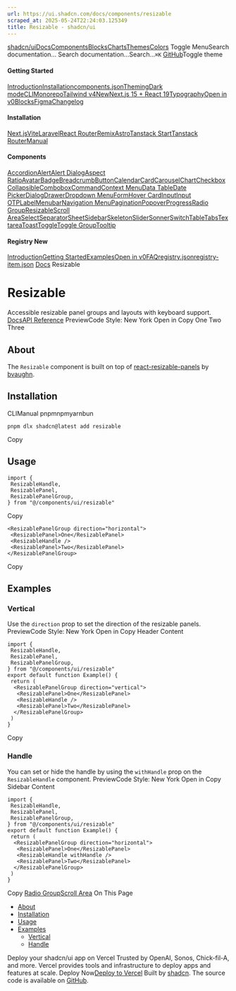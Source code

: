 ```yaml
---
url: https://ui.shadcn.com/docs/components/resizable
scraped_at: 2025-05-24T22:24:03.125349
title: Resizable - shadcn/ui
---
```


[shadcn/ui](https://ui.shadcn.com/)[Docs](https://ui.shadcn.com/docs/installation)[Components](https://ui.shadcn.com/docs/components)[Blocks](https://ui.shadcn.com/blocks)[Charts](https://ui.shadcn.com/charts)[Themes](https://ui.shadcn.com/themes)[Colors](https://ui.shadcn.com/colors)
Toggle MenuSearch documentation...
Search documentation...Search...`⌘K`
[GitHub](https://github.com/shadcn-ui/ui)Toggle theme
#### Getting Started 
[Introduction](https://ui.shadcn.com/docs)[Installation](https://ui.shadcn.com/docs/installation)[components.json](https://ui.shadcn.com/docs/components-json)[Theming](https://ui.shadcn.com/docs/theming)[Dark mode](https://ui.shadcn.com/docs/dark-mode)[CLI](https://ui.shadcn.com/docs/cli)[Monorepo](https://ui.shadcn.com/docs/monorepo)[Tailwind v4New](https://ui.shadcn.com/docs/tailwind-v4)[Next.js 15 + React 19](https://ui.shadcn.com/docs/react-19)[Typography](https://ui.shadcn.com/docs/components/typography)[Open in v0](https://ui.shadcn.com/docs/v0)[Blocks](https://ui.shadcn.com/docs/blocks)[Figma](https://ui.shadcn.com/docs/figma)[Changelog](https://ui.shadcn.com/docs/changelog)
#### Installation 
[Next.js](https://ui.shadcn.com/docs/installation/next)[Vite](https://ui.shadcn.com/docs/installation/vite)[Laravel](https://ui.shadcn.com/docs/installation/laravel)[React Router](https://ui.shadcn.com/docs/installation/react-router)[Remix](https://ui.shadcn.com/docs/installation/remix)[Astro](https://ui.shadcn.com/docs/installation/astro)[Tanstack Start](https://ui.shadcn.com/docs/installation/tanstack)[Tanstack Router](https://ui.shadcn.com/docs/installation/tanstack-router)[Manual](https://ui.shadcn.com/docs/installation/manual)
#### Components 
[Accordion](https://ui.shadcn.com/docs/components/accordion)[Alert](https://ui.shadcn.com/docs/components/alert)[Alert Dialog](https://ui.shadcn.com/docs/components/alert-dialog)[Aspect Ratio](https://ui.shadcn.com/docs/components/aspect-ratio)[Avatar](https://ui.shadcn.com/docs/components/avatar)[Badge](https://ui.shadcn.com/docs/components/badge)[Breadcrumb](https://ui.shadcn.com/docs/components/breadcrumb)[Button](https://ui.shadcn.com/docs/components/button)[Calendar](https://ui.shadcn.com/docs/components/calendar)[Card](https://ui.shadcn.com/docs/components/card)[Carousel](https://ui.shadcn.com/docs/components/carousel)[Chart](https://ui.shadcn.com/docs/components/chart)[Checkbox](https://ui.shadcn.com/docs/components/checkbox)[Collapsible](https://ui.shadcn.com/docs/components/collapsible)[Combobox](https://ui.shadcn.com/docs/components/combobox)[Command](https://ui.shadcn.com/docs/components/command)[Context Menu](https://ui.shadcn.com/docs/components/context-menu)[Data Table](https://ui.shadcn.com/docs/components/data-table)[Date Picker](https://ui.shadcn.com/docs/components/date-picker)[Dialog](https://ui.shadcn.com/docs/components/dialog)[Drawer](https://ui.shadcn.com/docs/components/drawer)[Dropdown Menu](https://ui.shadcn.com/docs/components/dropdown-menu)[Form](https://ui.shadcn.com/docs/components/form)[Hover Card](https://ui.shadcn.com/docs/components/hover-card)[Input](https://ui.shadcn.com/docs/components/input)[Input OTP](https://ui.shadcn.com/docs/components/input-otp)[Label](https://ui.shadcn.com/docs/components/label)[Menubar](https://ui.shadcn.com/docs/components/menubar)[Navigation Menu](https://ui.shadcn.com/docs/components/navigation-menu)[Pagination](https://ui.shadcn.com/docs/components/pagination)[Popover](https://ui.shadcn.com/docs/components/popover)[Progress](https://ui.shadcn.com/docs/components/progress)[Radio Group](https://ui.shadcn.com/docs/components/radio-group)[Resizable](https://ui.shadcn.com/docs/components/resizable)[Scroll Area](https://ui.shadcn.com/docs/components/scroll-area)[Select](https://ui.shadcn.com/docs/components/select)[Separator](https://ui.shadcn.com/docs/components/separator)[Sheet](https://ui.shadcn.com/docs/components/sheet)[Sidebar](https://ui.shadcn.com/docs/components/sidebar)[Skeleton](https://ui.shadcn.com/docs/components/skeleton)[Slider](https://ui.shadcn.com/docs/components/slider)[Sonner](https://ui.shadcn.com/docs/components/sonner)[Switch](https://ui.shadcn.com/docs/components/switch)[Table](https://ui.shadcn.com/docs/components/table)[Tabs](https://ui.shadcn.com/docs/components/tabs)[Textarea](https://ui.shadcn.com/docs/components/textarea)[Toast](https://ui.shadcn.com/docs/components/toast)[Toggle](https://ui.shadcn.com/docs/components/toggle)[Toggle Group](https://ui.shadcn.com/docs/components/toggle-group)[Tooltip](https://ui.shadcn.com/docs/components/tooltip)
#### Registry New
[Introduction](https://ui.shadcn.com/docs/registry)[Getting Started](https://ui.shadcn.com/docs/registry/getting-started)[Examples](https://ui.shadcn.com/docs/registry/examples)[Open in v0](https://ui.shadcn.com/docs/registry/open-in-v0)[FAQ](https://ui.shadcn.com/docs/registry/faq)[registry.json](https://ui.shadcn.com/docs/registry/registry-json)[registry-item.json](https://ui.shadcn.com/docs/registry/registry-item-json)
[Docs](https://ui.shadcn.com/docs)
Resizable
# Resizable
Accessible resizable panel groups and layouts with keyboard support.
[Docs](https://github.com/bvaughn/react-resizable-panels)[API Reference](https://github.com/bvaughn/react-resizable-panels/tree/main/packages/react-resizable-panels)
PreviewCode
Style: New York
Open in Copy
One
Two
Three
## [](https://ui.shadcn.com/docs/components/resizable#about)About
The `Resizable` component is built on top of [react-resizable-panels](https://github.com/bvaughn/react-resizable-panels) by [bvaughn](https://github.com/bvaughn).
## [](https://ui.shadcn.com/docs/components/resizable#installation)Installation
CLIManual
pnpmnpmyarnbun
```
pnpm dlx shadcn@latest add resizable

```

Copy
## [](https://ui.shadcn.com/docs/components/resizable#usage)Usage
```
import {
 ResizableHandle,
 ResizablePanel,
 ResizablePanelGroup,
} from "@/components/ui/resizable"
```
Copy
```
<ResizablePanelGroup direction="horizontal">
 <ResizablePanel>One</ResizablePanel>
 <ResizableHandle />
 <ResizablePanel>Two</ResizablePanel>
</ResizablePanelGroup>
```
Copy
## [](https://ui.shadcn.com/docs/components/resizable#examples)Examples
### [](https://ui.shadcn.com/docs/components/resizable#vertical)Vertical
Use the `direction` prop to set the direction of the resizable panels.
PreviewCode
Style: New York
Open in Copy
Header
Content
```
import {
 ResizableHandle,
 ResizablePanel,
 ResizablePanelGroup,
} from "@/components/ui/resizable"
export default function Example() {
 return (
  <ResizablePanelGroup direction="vertical">
   <ResizablePanel>One</ResizablePanel>
   <ResizableHandle />
   <ResizablePanel>Two</ResizablePanel>
  </ResizablePanelGroup>
 )
}
```
Copy
### [](https://ui.shadcn.com/docs/components/resizable#handle)Handle
You can set or hide the handle by using the `withHandle` prop on the `ResizableHandle` component.
PreviewCode
Style: New York
Open in Copy
Sidebar
Content
```
import {
 ResizableHandle,
 ResizablePanel,
 ResizablePanelGroup,
} from "@/components/ui/resizable"
export default function Example() {
 return (
  <ResizablePanelGroup direction="horizontal">
   <ResizablePanel>One</ResizablePanel>
   <ResizableHandle withHandle />
   <ResizablePanel>Two</ResizablePanel>
  </ResizablePanelGroup>
 )
}
```
Copy
[Radio Group](https://ui.shadcn.com/docs/components/radio-group)[Scroll Area](https://ui.shadcn.com/docs/components/scroll-area)
On This Page
  * [About](https://ui.shadcn.com/docs/components/resizable#about)
  * [Installation](https://ui.shadcn.com/docs/components/resizable#installation)
  * [Usage](https://ui.shadcn.com/docs/components/resizable#usage)
  * [Examples](https://ui.shadcn.com/docs/components/resizable#examples)
    * [Vertical](https://ui.shadcn.com/docs/components/resizable#vertical)
    * [Handle](https://ui.shadcn.com/docs/components/resizable#handle)


Deploy your shadcn/ui app on Vercel
Trusted by OpenAI, Sonos, Chick-fil-A, and more.
Vercel provides tools and infrastructure to deploy apps and features at scale.
Deploy Now[Deploy to Vercel](https://vercel.com/new?utm_source=shadcn_site&utm_medium=web&utm_campaign=docs_cta_deploy_now_callout)
Built by [shadcn](https://twitter.com/shadcn). The source code is available on [GitHub](https://github.com/shadcn-ui/ui).

